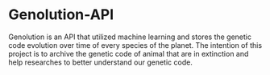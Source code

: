 # Genolution-API
Genolution is an API that utilized machine learning and stores the genetic code evolution over time of every species of the planet. The intention of this project is to archive the genetic code of animal that are in extinction and help researches to better understand our genetic code. 
